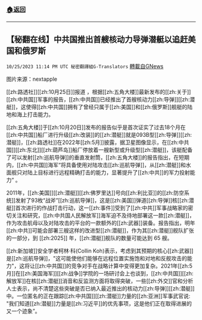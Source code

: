 ###  [:house:返回](README.md)
---


## 【秘翻在线】中共国推出首艘核动力导弹潜艇以追赶美国和俄罗斯
`10/25/2023 11:14 PM UTC 秘密翻譯組G-Translators` [轉載自GNews](https://gnews.org/articles/1881035)

 图片来源：nextapple

[[zh:路透社]][[zh:10月25日]]报道 ，根据[[zh:五角大楼]]最新发布的[[zh:关于]][[zh:中共国]]军事的报告，[[zh:中共国]]已经推出了首艘核动力[[zh:导弹]][[zh:潜艇]]，这使得[[zh:中共国]]拥有了曾经只属于[[zh:美国]]和[[zh:俄罗斯]]舰艇的陆地和海上打击能力。

[[zh:五角大楼]]于[[zh:10月20日]]发布的报告似乎是首次证实了过去18个月在[[zh:中共国]]船厂进行升级[[zh:改装]]的[[zh:潜艇]]就是093B型[[zh:导弹]][[zh:潜艇]]，[[zh:路透社]]在2022年[[zh:5月]]披露，据卫星图像显示，在[[zh:中共国]][[zh:东北]][[zh:葫芦岛]]船厂停放着一艘新型或升级型[[zh:潜艇]]，该艇配备了可以发射[[zh:巡航导弹]]的垂直发射筒，[[zh:五角大楼]]的报告指出，在短期内，[[zh:中共国]]海军“将具备使用对陆攻击[[zh:巡航导弹]]，从[[zh:潜艇]]和水面舰只对陆上目标进行远程精确打击的能力，显著提升了[[zh:中共]]的军力投射能力” 。

2011年，[[zh:美国]][[zh:潜艇]][[zh:佛罗里达]]号向[[zh:利比亚]]的[[zh:防空系统]]发射了93枚“战斧”[[zh:巡航导弹]]，这是[[zh:美国]]弹道[[zh:导弹]]核[[zh:潜艇]]首次进行的作战打击行动，这一[[zh:事件]]受到了[[zh:中共]]军事战略家的密切关注和研究，[[zh:中共国人民解放军]]海军迫不及待地部署这一款[[zh:潜艇]]，作为攻击航母以及对陆攻击的平台的一款额外的[[zh:武器]]装备。报告指出，明年[[zh:中共]]可能会部署三艘这样的改进型[[zh:潜艇]]，作为其[[zh:潜艇]]舰队扩张的一部分，到 [[zh:2025]] 年，[[zh:潜艇]]舰队的数量可能达到 65 艘。

[[zh:新加坡]]安全学者柯林·科(Collin Koh)表示，考虑到其预期的核心[[zh:武器]]是[[zh:巡航导弹]]，"这可能使他们能够在远程位置实施饱和对地和反舰攻击的能力"，这将让[[zh:中共国]]的竞争对手在战略计算中变得更加复杂。2021年[[zh:5月]]在[[zh:美国海军]][[zh:战争]]学院的一场研讨会上也谈到，[[zh:中共国]][[zh:解放军]]在核[[zh:潜艇]]消音和反监测方面将取得突破，一些[[zh:外交]]官和分析人士表示，尚不清楚这些突破是否已纳入最近推出的核动力[[zh:导弹]][[zh:潜艇]]中。一位匿名的正在跟踪[[zh:中共国]][[zh:潜艇]]力量的[[zh:亚洲]]军事武官说: "我们知道[[zh:潜艇]]力量是[[zh:习近平]]的优先事项，这是他们正在取得进展的又一个迹象”。

